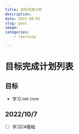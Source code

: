 ```yaml
---
title: 目标完成计划
description: 
date: 2022-08-01
slug: goal
image: 
categories:
    - learning

---
```


# 目标完成计划列表

## 目标
- 学习.net core

## 2022/10/7
- [ ] 学习C#基础